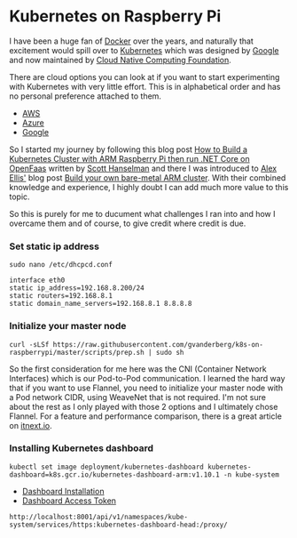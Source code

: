 # Kubernetes on Raspberry Pi

I have been a huge fan of [Docker](https://www.docker.com/) over the years, and naturally that excitement would spill over to [Kubernetes](https://kubernetes.io/) which was designed by [Google](https://en.wikipedia.org/wiki/Google) and now maintained by [Cloud Native Computing Foundation](https://en.wikipedia.org/wiki/Cloud_Native_Computing_Foundation).

There are cloud options you can look at if you want to start experimenting with Kubernetes with very little effort.
This is in alphabetical order and has no personal preference attached to them.

* [AWS](https://aws.amazon.com/eks/)
* [Azure](https://azure.microsoft.com/en-us/free/kubernetes-service/)
* [Google](https://cloud.google.com/kubernetes-engine/)

So I started my journey by following this blog post [How to Build a Kubernetes Cluster with ARM Raspberry Pi then run .NET Core on OpenFaas](https://www.hanselman.com/blog/HowToBuildAKubernetesClusterWithARMRaspberryPiThenRunNETCoreOnOpenFaas.aspx) written by [Scott Hanselman](https://www.hanselman.com/) and there I was introduced to [Alex Ellis'](https://blog.alexellis.io/) blog post [Build your own bare-metal ARM cluster](https://blog.alexellis.io/build-your-own-bare-metal-arm-cluster/). 
With their combined knowledge and experience, I highly doubt I can add much more value to this topic. 

So this is purely for me to ducument what challenges I ran into and how I overcame them and of course, to give credit where credit is due.

### Set static ip address

```
sudo nano /etc/dhcpcd.conf
```

```
interface eth0
static ip_address=192.168.8.200/24
static routers=192.168.8.1
static domain_name_servers=192.168.8.1 8.8.8.8
```

### Initialize your master node

```
curl -sLSf https://raw.githubusercontent.com/gvanderberg/k8s-on-raspberrypi/master/scripts/prep.sh | sudo sh
```

So the first consideration for me here was the CNI (Container Network Interfaces) which is our Pod-to-Pod communication. I learned the hard way that if you want to use Flannel, you need to initialize your master node with a Pod network CIDR, using WeaveNet that is not required. I'm not sure about the rest as I only played with those 2 options and I ultimately chose Flannel. For a feature and performance comparison, there is a great article on [itnext.io](https://itnext.io/benchmark-results-of-kubernetes-network-plugins-cni-over-10gbit-s-network-36475925a560).

### Installing Kubernetes dashboard

```
kubectl set image deployment/kubernetes-dashboard kubernetes-dashboard=k8s.gcr.io/kubernetes-dashboard-arm:v1.10.1 -n kube-system
```

* [Dashboard Installation](https://github.com/kubernetes/dashboard/wiki/Installation)
* [Dashboard Access Token](https://github.com/kubernetes/dashboard/wiki/Creating-sample-user)

```
http://localhost:8001/api/v1/namespaces/kube-system/services/https:kubernetes-dashboard-head:/proxy/
```
